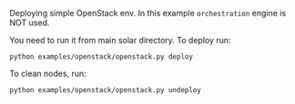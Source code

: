 Deploying simple OpenStack env. In this example `orchestration` engine is NOT used. 

You need to run it from main solar directory. To deploy run:

`python examples/openstack/openstack.py deploy`

To clean nodes, run:

`python examples/openstack/openstack.py undeploy`
